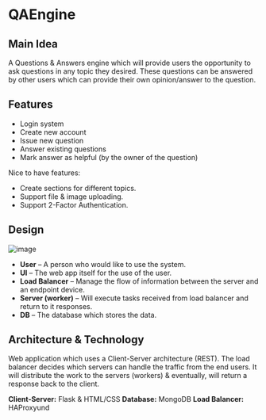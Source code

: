 # QAEngine

## Main Idea
A Questions & Answers engine which will provide users the opportunity to
ask questions in any topic they desired.
These questions can be answered by other users which can provide their own opinion/answer to the question.

## Features
- Login system
- Create new account
- Issue new question
- Answer existing questions
- Mark answer as helpful (by the owner of the question)

Nice to have features:
- Create sections for different topics.
- Support file & image uploading.
- Support 2-Factor Authentication.

## Design
![image](https://user-images.githubusercontent.com/85113161/188500779-71cf247c-1720-4a76-9eca-1e73fc2fa2e2.png)

- **User** – A person who would like to use the system.
- **UI** – The web app itself for the use of the user.
- **Load Balancer** – Manage the flow of information between the server and an endpoint device.
- **Server (worker)** – Will execute tasks received from load balancer and return to it responses.
- **DB** – The database which stores the data.

## Architecture & Technology
Web application which uses a Client-Server architecture (REST).
The load balancer decides which servers can handle the traffic from the end users.
It will distribute the work to the servers (workers) & eventually, will return a response back to the client.


**Client-Server:** Flask & HTML/CSS
**Database:** MongoDB
**Load Balancer:** HAProxyund

